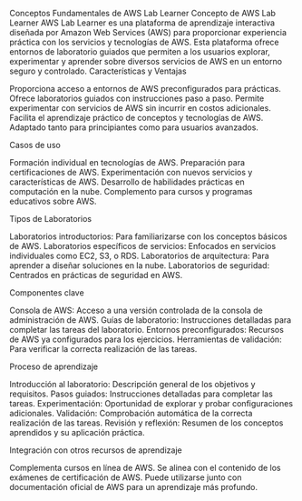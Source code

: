 Conceptos Fundamentales de AWS Lab Learner
Concepto de AWS Lab Learner
AWS Lab Learner es una plataforma de aprendizaje interactiva diseñada por Amazon Web Services (AWS) para proporcionar experiencia práctica con los servicios y tecnologías de AWS. Esta plataforma ofrece entornos de laboratorio guiados que permiten a los usuarios explorar, experimentar y aprender sobre diversos servicios de AWS en un entorno seguro y controlado.
Características y Ventajas

Proporciona acceso a entornos de AWS preconfigurados para prácticas.
Ofrece laboratorios guiados con instrucciones paso a paso.
Permite experimentar con servicios de AWS sin incurrir en costos adicionales.
Facilita el aprendizaje práctico de conceptos y tecnologías de AWS.
Adaptado tanto para principiantes como para usuarios avanzados.

Casos de uso

Formación individual en tecnologías de AWS.
Preparación para certificaciones de AWS.
Experimentación con nuevos servicios y características de AWS.
Desarrollo de habilidades prácticas en computación en la nube.
Complemento para cursos y programas educativos sobre AWS.

Tipos de Laboratorios

Laboratorios introductorios: Para familiarizarse con los conceptos básicos de AWS.
Laboratorios específicos de servicios: Enfocados en servicios individuales como EC2, S3, o RDS.
Laboratorios de arquitectura: Para aprender a diseñar soluciones en la nube.
Laboratorios de seguridad: Centrados en prácticas de seguridad en AWS.

Componentes clave

Consola de AWS: Acceso a una versión controlada de la consola de administración de AWS.
Guías de laboratorio: Instrucciones detalladas para completar las tareas del laboratorio.
Entornos preconfigurados: Recursos de AWS ya configurados para los ejercicios.
Herramientas de validación: Para verificar la correcta realización de las tareas.

Proceso de aprendizaje

Introducción al laboratorio: Descripción general de los objetivos y requisitos.
Pasos guiados: Instrucciones detalladas para completar las tareas.
Experimentación: Oportunidad de explorar y probar configuraciones adicionales.
Validación: Comprobación automática de la correcta realización de las tareas.
Revisión y reflexión: Resumen de los conceptos aprendidos y su aplicación práctica.

Integración con otros recursos de aprendizaje

Complementa cursos en línea de AWS.
Se alinea con el contenido de los exámenes de certificación de AWS.
Puede utilizarse junto con documentación oficial de AWS para un aprendizaje más profundo.
